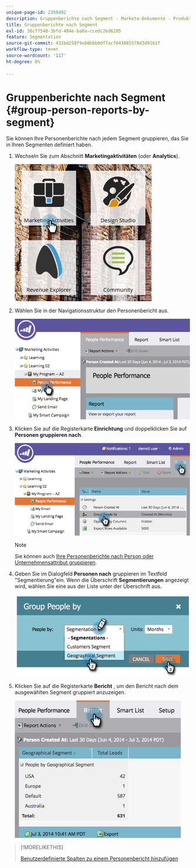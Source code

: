 ```yaml
---
unique-page-id: 2359492
description: Gruppenberichte nach Segment - Marketo-Dokumente - Produktdokumentation
title: Gruppenberichte nach Segment
exl-id: 38c77548-3bfd-484e-ba0a-ccedc2ed6205
feature: Segmentation
source-git-commit: 431bd258f9a68bbb9df7acf043085578d3d91b1f
workflow-type: tm+mt
source-wordcount: '117'
ht-degree: 0%

---
```


# Gruppenberichte nach Segment {#group-person-reports-by-segment}

Sie können Ihre Personenberichte nach jedem Segment gruppieren, das Sie in Ihren Segmenten definiert haben.

1. Wechseln Sie zum Abschnitt **Marketingaktivitäten** (oder **Analytics**).

   ![](assets/image2017-3-28-8-3a43-3a9.png)

1. Wählen Sie in der Navigationsstruktur den Personenbericht aus.

   ![](assets/image2017-3-28-9-3a25-3a0.png)

1. Klicken Sie auf die Registerkarte **Einrichtung** und doppelklicken Sie auf **Personen gruppieren nach**.

   ![](assets/image2017-3-28-9-3a25-3a22.png)

   >[!NOTE]
   >
   >Sie können auch [Ihre Personenberichte nach Person oder Unternehmensattribut gruppieren](/help/marketo/product-docs/reporting/basic-reporting/report-activity/group-person-reports-by-attribute.md).

1. Geben Sie im Dialogfeld **Personen nach** gruppieren im Textfeld &quot;Segmentierung&quot;ein. Wenn die Überschrift **Segmentierungen** angezeigt wird, wählen Sie eine aus der Liste unter der Überschrift aus.

   ![](assets/image2017-3-28-9-3a25-3a55.png)

1. Klicken Sie auf die Registerkarte **Bericht** , um den Bericht nach dem ausgewählten Segment gruppiert anzuzeigen.

   ![](assets/image2017-3-28-9-3a26-3a13.png)

>[!MORELIKETHIS]
>
>[Benutzerdefinierte Spalten zu einem Personenbericht hinzufügen](/help/marketo/product-docs/reporting/basic-reporting/editing-reports/add-custom-columns-to-a-person-report.md)

